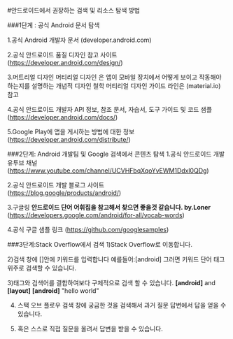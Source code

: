 #안드로이드에서 권장하는 검색 및 리소스 탐색 방법

###1단계 : 공식 Android 문서 탐색

1.공식 Android 개발자 문서 (developer.android.com)

2.공식 안드로이드 품질 디자인 참고 사이트 
(https://developer.android.com/design/)

3.머트리얼 디자인
머티리얼 디자인 은 앱이 모바일 장치에서 어떻게 보이고 작동해야 하는지를 설명하는 개념적 디자인 철학
머티리얼 디자인 가이드 라인은 (material.io) 참고

4.공식 안드로이드 개발자 API 정보, 참조 문서, 자습서, 도구 가이드 및 코드 샘플
(https://developer.android.com/docs/)

5.Google Play에 앱을 게시하는 방법에 대한 정보
(https://developer.android.com/distribute/)

###2단계: Android 개발팀 및 Google 검색에서 콘텐츠 탐색
1.공식 안드로이드 개발 유투브 채널
(https://www.youtube.com/channel/UCVHFbqXqoYvEWM1Ddxl0QDg)
 
2.공식 안드로이드 개발 블로그 사이트   
(https://blog.google/products/android/)

3.구글링
**안드로이드 단어 어휘집을 참고해서 찾으면 좋을것 같습니다. by.Loner**
(https://developers.google.com/android/for-all/vocab-words)

4.공식 구글 샘플 링크 
(https://github.com/googlesamples)
 
###3단계:Stack Overflow에서 검색
1)Stack Overflow로 이동합니다.

2)검색 창에 []안에 키워드를 입력합니다 예를들어:[android] 그러면 키워드 단어 태그 위주로 검색할 수 있습니다.
 
3)태그와 검색어를 결합하여보다 구체적으로 검색 할 수 있습니다. 
**[android]** and **[layout]**
**[android]** "hello world" 

4) 스택 오브 플로우 검색 창에 궁금한 것을 검색해서 과거 질문 답변에서 답을 얻을 수 있습니다.

5) 혹은 스스로 직접 질문을 올려서 답변을 받을 수 있습니다. 



